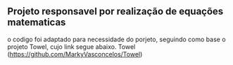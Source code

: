 ## Projeto responsavel por realização de equações matematicas

 o codigo foi adaptado para necessidade do porjeto, seguindo como base 
 o projeto Towel, cujo link segue abaixo.
 Towel (https://github.com/MarkyVasconcelos/Towel)
